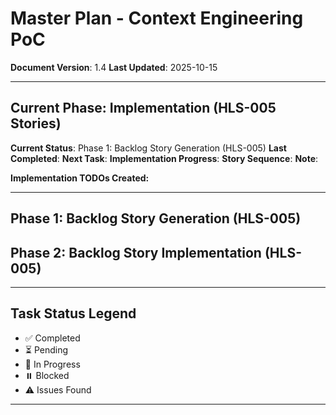 # Master Plan - Context Engineering PoC

**Document Version**: 1.4
**Last Updated**: 2025-10-15

---

## Current Phase: Implementation (HLS-005 Stories)

**Current Status**: Phase 1: Backlog Story Generation (HLS-005)
**Last Completed**:
**Next Task**:
**Implementation Progress**:
**Story Sequence**:
**Note**:

**Implementation TODOs Created:**

---

## Phase 1: Backlog Story Generation (HLS-005)

## Phase 2: Backlog Story Implementation (HLS-005)

---

## Task Status Legend

- ✅ Completed
- ⏳ Pending
- 🔄 In Progress
- ⏸️ Blocked
- ⚠️ Issues Found

---
